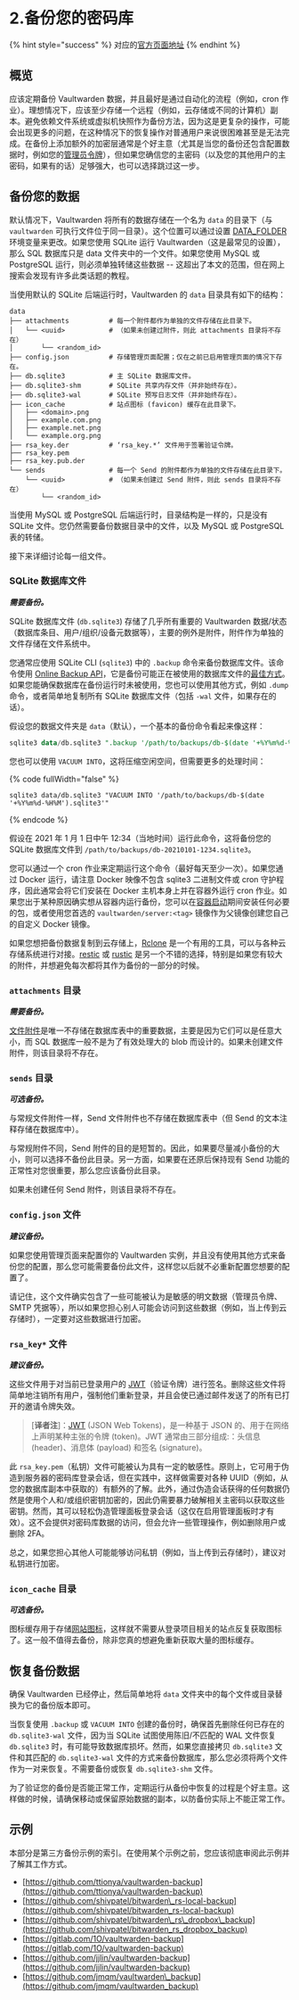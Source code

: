 # 2.备份您的密码库

{% hint style="success" %}
对应的[官方页面地址](https://github.com/dani-garcia/vaultwarden/wiki/Backing-up-your-vault)
{% endhint %}

## 概览 <a href="#overview" id="overview"></a>

应该定期备份 Vaultwarden 数据，并且最好是通过自动化的流程（例如，cron 作业）。理想情况下，应该至少存储一个远程（例如，云存储或不同的计算机）副本。避免依赖文件系统或虚拟机快照作为备份方法，因为这是更复杂的操作，可能会出现更多的问题，在这种情况下的恢复操作对普通用户来说很困难甚至是无法完成。在备份上添加额外的加密层通常是个好主意（尤其是当您的备份还包含配置数据时，例如您的[管理员令牌](../configuration/enabling-admin-page.md)），但如果您确信您的主密码（以及您的其他用户的主密码，如果有的话）足够强大，也可以选择跳过这一步。

## 备份您的数据 <a href="#backing-up-data" id="backing-up-data"></a>

默认情况下，Vaultwarden 将所有的数据存储在一个名为 `data` 的目录下（与 `vaultwarden` 可执行文件位于同一目录）。这个位置可以通过设置 [DATA\_FOLDER](../configuration/changing-persistent-data-location.md) 环境变量来更改。如果您使用 SQLite 运行 Vaultwarden（这是最常见的设置），那么 SQL 数据库只是 data 文件夹中的一个文件。如果您使用 MySQL 或 PostgreSQL 运行，则必须单独转储这些数据 -- 这超出了本文的范围，但在网上搜索会发现有许多此类话题的教程。

当使用默认的 SQLite 后端运行时，Vaultwarden 的 `data` 目录具有如下的结构：

```
data
├── attachments          # 每一个附件都作为单独的文件存储在此目录下。
│   └── <uuid>           # （如果未创建过附件，则此 attachments 目录将不存在）
│       └── <random_id>
├── config.json          # 存储管理页面配置；仅在之前已启用管理页面的情况下存在。
├── db.sqlite3           # 主 SQLite 数据库文件。
├── db.sqlite3-shm       # SQLite 共享内存文件（并非始终存在）。
├── db.sqlite3-wal       # SQLite 预写日志文件（并非始终存在）。
├── icon_cache           # 站点图标 (favicon) 缓存在此目录下。
│   ├── <domain>.png
│   ├── example.com.png
│   ├── example.net.png
│   └── example.org.png
├── rsa_key.der          # ‘rsa_key.*’ 文件用于签署验证令牌。
├── rsa_key.pem
├── rsa_key.pub.der
└── sends                # 每一个 Send 的附件都作为单独的文件存储在此目录下。
    └── <uuid>           # （如果未创建过 Send 附件，则此 sends 目录将不存在）
        └── <random_id>
```

当使用 MySQL 或 PostgreSQL 后端运行时，目录结构是一样的，只是没有 SQLite 文件。您仍然需要备份数据目录中的文件，以及 MySQL 或 PostgreSQL 表的转储。

接下来详细讨论每一组文件。

### SQLite 数据库文件 <a href="#sqlite-database-files" id="sqlite-database-files"></a>

_**需要备份。**_

SQLite 数据库文件 (`db.sqlite3`) 存储了几乎所有重要的 Vaultwarden 数据/状态（数据库条目、用户/组织/设备元数据等），主要的例外是附件，附件作为单独的文件存储在文件系统中。

您通常应使用 SQLite CLI (`sqlite3`) 中的 `.backup` 命令来备份数据库文件。该命令使用 [Online Backup API](https://www.sqlite.org/backup.html)，它是备份可能正在被使用的数据库文件的[最佳方式](https://www.sqlite.org/howtocorrupt.html#_backup_or_restore_while_a_transaction_is_active)。如果您能确保数据库在备份运行时未被使用，您也可以使用其他方式，例如 `.dump` 命令，或者简单地复制所有 SQLite 数据库文件（包括 `-wal` 文件，如果存在的话）。

假设您的数据文件夹是 `data`（默认），一个基本的备份命令看起来像这样：

```sql
sqlite3 data/db.sqlite3 ".backup '/path/to/backups/db-$(date '+%Y%m%d-%H%M').sqlite3'"
```

您也可以使用 `VACUUM INTO`，这将压缩空闲空间，但需要更多的处理时间：

{% code fullWidth="false" %}
```batch
sqlite3 data/db.sqlite3 "VACUUM INTO '/path/to/backups/db-$(date '+%Y%m%d-%H%M').sqlite3'"
```
{% endcode %}

假设在 2021 年 1 月 1 日中午 12:34（当地时间）运行此命令，这将备份您的 SQLite 数据库文件到 `/path/to/backups/db-20210101-1234.sqlite3`。

您可以通过一个 cron 作业来定期运行这个命令（最好每天至少一次）。如果您通过 Docker 运行，请注意 Docker 映像不包含 sqlite3 二进制文件或 cron 守护程序，因此通常会将它们安装在 Docker 主机本身上并在容器外运行 cron 作业。如果您出于某种原因确实想从容器内运行备份，您可以在[容器启动](../container-image-usage/starting-a-container.md#customizing-container-startup)期间安装任何必要的包，或者使用您首选的 `vaultwarden/server:<tag>` 镜像作为父镜像创建您自己的自定义 Docker 镜像。

如果您想把备份数据复制到云存储上，[Rclone](https://rclone.org/) 是一个有用的工具，可以与各种云存储系统进行对接。[restic](https://restic.net/) 或 [rustic](https://rustic.cli.rs/) 是另一个不错的选择，特别是如果您有较大的附件，并想避免每次都将其作为备份的一部分的时候。

### `attachments` 目录 <a href="#the-attachments-dir" id="the-attachments-dir"></a>

_**需要备份。**_

[文件附件](https://help.ppgg.in/your-vault/file-attachments)是唯一不存储在数据库表中的重要数据，主要是因为它们可以是任意大小，而 SQL 数据库一般不是为了有效处理大的 blob 而设计的。如果未创建文件附件，则该目录将不存在。

### `sends` 目录 <a href="#the-sends-dir" id="the-sends-dir"></a>

_**可选备份。**_

与常规文件附件一样，Send 文件附件也不存储在数据库表中（但 Send 的文本注释存储在数据库中）。

与常规附件不同，Send 附件的目的是短暂的。因此，如果要尽量减小备份的大小，则可以选择不备份此目录。另一方面，如果要在还原后保持现有 Send 功能的正常性对您很重要，那么您应该备份此目录。

如果未创建任何 Send 附件，则该目录将不存在。

### `config.json` 文件 <a href="#the-config-json-file" id="the-config-json-file"></a>

_**建议备份。**_

如果您使用管理页面来配置你的 Vaultwarden 实例，并且没有使用其他方式来备份您的配置，那么您可能需要备份此文件，这样您以后就不必重新配置您想要的配置了。

请记住，这个文件确实包含了一些可能被认为是敏感的明文数据（管理员令牌、SMTP 凭据等），所以如果您担心别人可能会访问到这些数据（例如，当上传到云存储时），一定要对这些数据进行加密。

### `rsa_key*` 文件 <a href="#the-rsa_key-files" id="the-rsa_key-files"></a>

_**建议备份。**_

这些文件用于对当前已登录用户的 [JWT](https://en.wikipedia.org/wiki/JSON_Web_Token)（验证令牌）进行签名。删除这些文件将简单地注销所有用户，强制他们重新登录，并且会使已通过邮件发送了的所有已打开的邀请令牌失效。

> \[**译者注**]：[JWT](https://jwt.io/) (JSON Web Tokens)，是一种基于 JSON 的、用于在网络上声明某种主张的令牌 (token)。JWT 通常由三部分组成:：头信息 (header)、消息体 (payload) 和签名 (signature)。

此 `rsa_key.pem`（私钥）文件可能被认为具有一定的敏感性。原则上，它可用于伪造到服务器的密码库登录会话，但在实践中，这样做需要对各种 UUID（例如，从您的数据库副本中获取的）有额外的了解。此外，通过伪造会话获得的任何数据仍然是使用个人和/或组织密钥加密的，因此仍需要暴力破解相关主密码以获取这些密钥。然而，其可以轻松伪造管理面板登录会话（这仅在启用管理面板时才有效）。这不会提供对密码库数据的访问，但会允许一些管理操作，例如删除用户或删除 2FA。

总之，如果您担心其他人可能能够访问私钥（例如，当上传到云存储时），建议对私钥进行加密。

### `icon_cache` 目录 <a href="#the-icon_cache-dir" id="the-icon_cache-dir"></a>

_**可选备份。**_

图标缓存用于存储[网站图标](https://help.ppgg.in/security/privacy-when-using-website-icons)，这样就不需要从登录项目相关的站点反复获取图标了。这一般不值得去备份，除非您真的想避免重新获取大量的图标缓存。

## 恢复备份数据 <a href="#restoring-backup-data" id="restoring-backup-data"></a>

确保 Vaultwarden 已经停止，然后简单地将 `data` 文件夹中的每个文件或目录替换为它的备份版本即可。

当恢复使用 `.backup` 或 `VACUUM INTO` 创建的备份时，确保首先删除任何已存在的 `db.sqlite3-wal` 文件，因为当 SQLite 试图使用陈旧/不匹配的 WAL 文件恢复 `db.sqlite3` 时，有可能导致数据库损坏。然而，如果您直接拷贝 `db.sqlite3` 文件和其匹配的 `db.sqlite3-wal` 文件的方式来备份数据库，那么您必须将两个文件作为一对来恢复。不需要备份或恢复 `db.sqlite3-shm` 文件。

为了验证您的备份是否能正常工作，定期运行从备份中恢复的过程是个好主意。这样做的时候，请确保移动或保留原始数据的副本，以防备份实际上不能正常工作。

## 示例 <a href="#examples" id="examples"></a>

本部分是第三方备份示例的索引。在使用某个示例之前，您应该彻底审阅此示例并了解其工作方式。

* [https://github.com/ttionya/vaultwarden-backup](https://github.com/ttionya/vaultwarden-backup)
* [https://github.com/shivpatel/bitwarden\_rs-local-backup](https://github.com/shivpatel/bitwarden_rs-local-backup)
* [https://github.com/shivpatel/bitwarden\_rs\_dropbox\_backup](https://github.com/shivpatel/bitwarden_rs_dropbox_backup)
* [https://gitlab.com/1O/vaultwarden-backup](https://gitlab.com/1O/vaultwarden-backup)
* [https://github.com/jjlin/vaultwarden-backup](https://github.com/jjlin/vaultwarden-backup)
* [https://github.com/jmqm/vaultwarden\_backup](https://github.com/jmqm/vaultwarden_backup)
